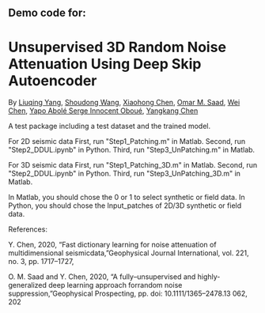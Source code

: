 ## Demo code for:

# Unsupervised 3D Random Noise Attenuation Using Deep Skip Autoencoder  
By [Liuqing Yang](https://www.researchgate.net/profile/Liuqing-Yang-22), [Shoudong Wang](https://www.researchgate.net/profile/Shoudong-Wang-2), [Xiaohong Chen](https://www.cup.edu.cn/geophysics/szdw/gccrc/155636.htm), [Omar M. Saad](https://www.researchgate.net/profile/Omar-M-Saad), [Wei Chen](https://www.researchgate.net/profile/Wei_Chen285), [Yapo Abolé Serge Innocent Oboué](https://www.researchgate.net/profile/Yapo-Abole-Serge-Innocent-Oboue-2), [Yangkang Chen](https://www.researchgate.net/profile/Yangkang-Chen-2)

A test package including a test dataset and the trained model.  

For 2D seismic data 
First, run "Step1_Patching.m" in Matlab. 
Second, run "Step2_DDUL.ipynb" in Python. 
Third, run "Step3_UnPatching.m" in Matlab. 

For 3D seismic data 
First, run "Step1_Patching_3D.m" in Matlab. 
Second, run "Step2_DDUL.ipynb" in Python. 
Third, run "Step3_UnPatching_3D.m" in Matlab.  

In Matlab, you should chose the 0 or 1 to select synthetic or field data. In Python, you should chose the Input_patches of 2D/3D synthetic or field data.

References:

Y. Chen, 2020, “Fast dictionary learning for noise attenuation of multidimensional seismicdata,”Geophysical Journal International, vol. 221, no. 3, pp. 1717–1727, 

O. M. Saad and Y. Chen, 2020, “A  fully–unsupervised  and  highly-generalized  deep  learning  approach  forrandom  noise  suppression,”Geophysical Prospecting,  pp.  doi:  10.1111/1365–2478.13 062, 202

